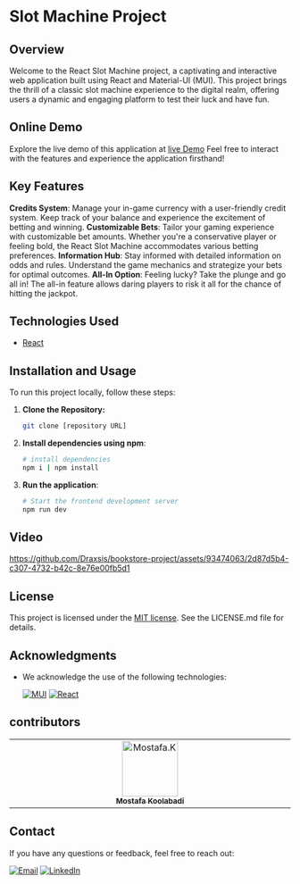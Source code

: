 # Slot Machine Project

## Overview
Welcome to the React Slot Machine project, a captivating and interactive web application built using React and Material-UI (MUI). This project brings the thrill of a classic slot machine experience to the digital realm, offering users a dynamic and engaging platform to test their luck and have fun.

## Online Demo
Explore the live demo of this application at [live Demo](#)
Feel free to interact with the features and experience the application firsthand!

## Key Features
**Credits System**: Manage your in-game currency with a user-friendly credit system. Keep track of your balance and experience the excitement of betting and winning.
**Customizable Bets**: Tailor your gaming experience with customizable bet amounts. Whether you're a conservative player or feeling bold, the React Slot Machine accommodates various betting preferences.
**Information Hub**: Stay informed with detailed information on odds and rules. Understand the game mechanics and strategize your bets for optimal outcomes.
**All-In Option**: Feeling lucky? Take the plunge and go all in! The all-in feature allows daring players to risk it all for the chance of hitting the jackpot.

## Technologies Used
- [React](https://react.dev/)

## Installation and Usage
To run this project locally, follow these steps:
1. **Clone the Repository:**
   ```bash
   git clone [repository URL]
2. **Install dependencies using npm**:
   
   ```bash
   # install dependencies
   npm i | npm install
3. **Run the application**:
   
   ```bash
   # Start the frontend development server
   npm run dev
   
## Video
https://github.com/Draxsis/bookstore-project/assets/93474063/2d87d5b4-c307-4732-b42c-8e76e00fb5d1

## License
This project is licensed under the [MIT license](https://opensource.org/license/mit/). See the LICENSE.md file for details.

## Acknowledgments
- We acknowledge the use of the following technologies:

  [![MUI](https://img.shields.io/badge/Mui-gray?style=flat-square&logo=mui)](https://tailwindcss.com/)
  [![React](https://img.shields.io/badge/React-gray?style=flat-square&logo=react)](https://www.React.dev/)

## contributors
<table>
  <tbody>
    <tr>
      <td align="center" valign="top" width="14.28%">
        <a href="https://github.com/Draxsis"><img src="https://github.com/Draxsis.png" width="100px;" alt="Mostafa.K"><br /><sub><b>Mostafa Koolabadi</b></sub></a>
        <br />
      </td>
  </tbody>
</table>

## Contact
If you have any questions or feedback, feel free to reach out:

[![Email](https://img.shields.io/badge/Gmail-red?style=flat-square&logo=gmail)](mailto:draxsis.1995@gmail.com)
[![LinkedIn](https://img.shields.io/badge/LinkedIn-blue?style=flat-square&logo=linkedin)](https://www.linkedin.com/in/mostafa-koolabadi)
